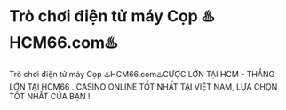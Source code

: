 # Trò chơi điện tử máy Cọp ♨️HCM66.com♨️

Trò chơi điện tử máy Cọp ♨️HCM66.com♨️CƯỢC LỚN TẠI HCM - THẮNG LỚN TẠI HCM66 . CASINO ONLINE TỐT NHẤT TẠI VIỆT NAM, LỰA CHỌN TỐT NHẤT CỦA BẠN !